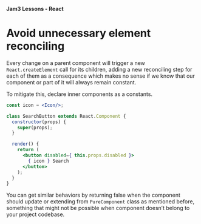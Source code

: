 **Jam3 Lessons - React**

# Avoid unnecessary element reconciling

Every change on a parent component will trigger a new `React.createElement` call for its children, adding a new reconciling step for each of them as a consequence which makes no sense if we know that our component or part of it will always remain constant.

To mitigate this, declare inner components as a constants.

```jsx
const icon = <Icon/>;

class SearchButton extends React.Component {
  constructor(props) {
    super(props);
  }

  render() {
    return (
      <button disabled={ this.props.disabled }>
        { icon } Search
      </button>
    );
  }
}
```

You can get similar behaviors by returning false when the component should update or extending from `PureComponent` class as mentioned before, something that might not be possible when component doesn’t belong to your project codebase.
